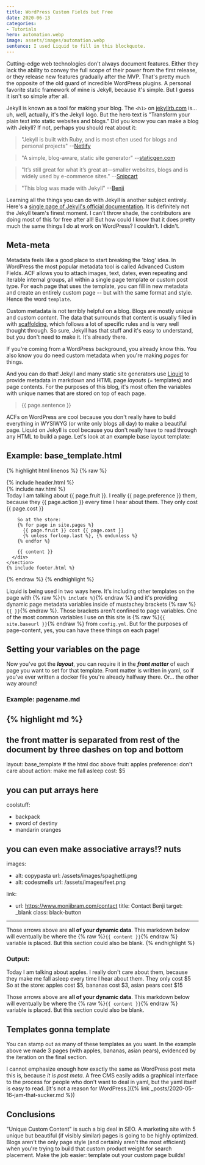 ```yaml
---
title: WordPress Custom Fields but Free
date: 2020-06-13
categories:
- Tutorials
hero: automation.webp
image: assets/images/automation.webp
sentence: I used Liquid to fill in this blockquote.
---
```


Cutting-edge web technologies don't always document features. Either they lack the ability to convey the full scope of their power from the first release, or they release new features gradually after the MVP. That's pretty much the opposite of the old guard of incredible WordPress plugins. A personal favorite static framework of mine is Jekyll, because it's simple. But I guess it isn't so simple after all.

Jekyll is known as a tool for making your blog. The `<h1>` on [jekyllrb.com](https://jekyllrb.com) is... uh, well, actually, it's the Jekyll logo. But the hero text is "Transform your plain text into static websites and blogs." Did you know you can make a blog with Jekyll? If not, perhaps you should reat about it:

> "Jekyll is built with Ruby, and is most often used for blogs and personal projects" --[Netlify](https://www.netlify.com/blog/2016/05/02/top-ten-static-website-generators/)

> "A simple, blog-aware, static site generator" --[staticgen.com](https://www.staticgen.com/)

> "It’s still great for what it’s great at—smaller websites, blogs and is widely used by e-commerce sites." --[Snipcart](https://snipcart.com/blog/choose-best-static-site-generator)

> "This blog was made with Jekyll" --[Benji](https://www.monjibram.com)


Learning all the things you can do with Jekyll is another subject entirely. Here's a [single page of Jekyll's official documentation](https://jekyllrb.com/docs/liquid/). It is definitely not the Jekyll team's finest moment. I can't throw shade, the contributors are doing most of this for free after all! But how could I know that it does pretty much the same things I do at work on WordPress? I couldn't. I didn't. 

## Meta-meta
Metadata feels like a good place to start breaking the 'blog' idea. In WordPress the most popular metadata tool is called Advanced Custom Fields. ACF allows you to attach images, text, dates, even repeating and iterable internal groups, all within a single page template or custom post type. For each page that uses the template, you can fill in new metadata and create an entirely custom page -- but with the same format and style. Hence the word `template`.

Custom metadata is not terribly helpful on a blog. Blogs are mostly unique and custom *content*. The data that surrounds that content is usually filled in with [scaffolding](https://en.wikipedia.org/wiki/Scaffold_(programming)), which follows a lot of specific rules and is very well thought through. So sure, Jekyll has that stuff and it's easy to understand, but you don't need to make it. It's already there.

If you're coming from a WordPress background, you already know this. You also know you do need custom metadata when you're making _pages_ for things.

And you can do that! Jekyll and many static site generators use [Liquid](https://shopify.github.io/liquid/) to provide metadata in markdown and HTML page *layouts* (= templates) and page contents. For the purposes of this blog, it's most often the variables with unique names that are stored on top of each page.

> {{ page.sentence }}

ACFs on WordPress are cool because you don't really have to build everything in WYSIWYG (or write only blogs all day) to make a beautiful page. Liquid on Jekyll is cool because you don't really have to read through any HTML to build a page. Let's look at an example base layout template:

## Example: base_template.html
{% highlight html linenos %}
{% raw %}
<!doctype html>
<html lang="en-US">
  {% include header.html %}
  <body>
    <section class="main-grid">
      {% include nav.html %}
      <div class="inner">
        Today I am talking about {{ page.fruit }}. I really {{ page.preference }} them, because they {{ page.action }} every time I hear about them. They only cost {{ page.cost }}
        <br>

        So at the store:
        {% for page in site.pages %}
          {{ page.fruit }} cost {{ page.cost }}
          {% unless forloop.last %}, {% endunless %}
        {% endfor %}

        {{ content }}
      </div>
    </section>
    {% include footer.html %}
  </body>
{% endraw %}
{% endhighlight %}

Liquid is being used in two ways here. It's including other templates on the page with {% raw %}`{% include %}`{% endraw %} and it's providing dynamic page metadata variables inside of mustachey brackets {% raw %}`{{ }}`{% endraw %}. Those brackets aren't confined to page variables. One of the most common variables I use on this site is {% raw %}`{{ site.baseurl }}`{% endraw %} from `config.yml`. But for the purposes of page-content, yes, you can have these things on each page!

## Setting your variables on the page
Now you've got the ***layout***, you can require it in the **_front matter_** of each page you want to set for that template. Front matter is written in yaml, so if you've ever written a docker file you're already halfway there. Or... the other way around!

### Example: pagename.md
{% highlight md %}
---
# the front matter is separated from rest of the document by three dashes on top and bottom
layout: base_template # the html doc above
fruit: apples
preference: don't care about
action: make me fall asleep
cost: $5

# you can put arrays here
coolstuff:
- backpack
- sword of destiny
- mandarin oranges

# you can even make associative arrays!? nuts
images:
- alt: copypasta
  url: /assets/images/spaghetti.png
- alt: codesmells
  url: /assets/images/feet.png

link:
- url: https://www.monjibram.com/contact
  title: Contact Benji
  target: _blank
  class: black-button
---

Those arrows above are **all of your dynamic data**. This markdown below will eventually be where the {% raw %}`{{ content }}`{% endraw %} variable is placed. But this section could also be blank.
{% endhighlight %}

### Output:
Today I am talking about apples. I really don't care about them, because they make me fall asleep every time I hear about them. They only cost $5
So at the store: apples cost $5, bananas cost $3, asian pears cost $15

Those arrows above are **all of your dynamic data**. This markdown below will eventually be where the {% raw %}`{{ content }}`{% endraw %} variable is placed. But this section could also be blank.


## Templates gonna template
You can stamp out as many of these templates as you want. In the example above we made 3 pages (with apples, bananas, asian pears), evidenced by the iteration on the final section.

I cannot emphasize enough how exactly the same as WordPress post meta this is, because *it is post meta*. A free CMS easily adds a graphical interface to the process for people who don't want to deal in yaml, but the yaml itself is easy to read. [It's not a reason for WordPress.]({% link _posts/2020-05-16-jam-that-sucker.md %})

## Conclusions
"Unique Custom Content" is such a big deal in SEO. A marketing site with 5 unique but beautiful (if visibly similar) pages is going to be highly optimized. Blogs aren't the only page style (and certainly aren't the most efficient) when you're trying to build that custom product weight for search placement. Make the job easier: template out your custom page builds!
